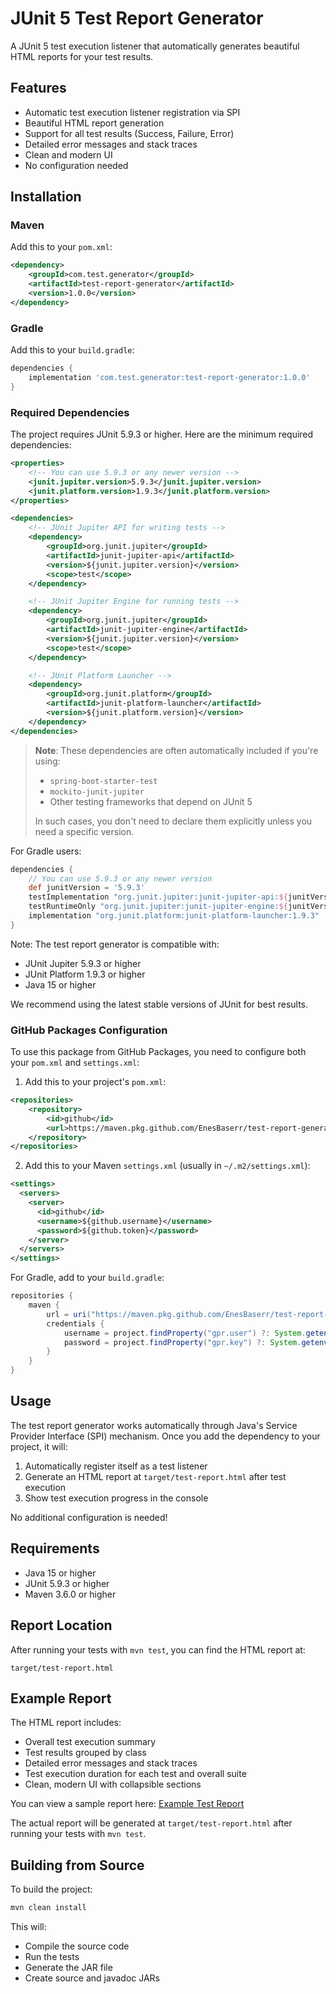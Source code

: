 # JUnit 5 Test Report Generator

A JUnit 5 test execution listener that automatically generates beautiful HTML reports for your test results.

## Features

- Automatic test execution listener registration via SPI
- Beautiful HTML report generation
- Support for all test results (Success, Failure, Error)
- Detailed error messages and stack traces
- Clean and modern UI
- No configuration needed

## Installation

### Maven

Add this to your `pom.xml`:

```xml
<dependency>
    <groupId>com.test.generator</groupId>
    <artifactId>test-report-generator</artifactId>
    <version>1.0.0</version>
</dependency>
```

### Gradle

Add this to your `build.gradle`:

```groovy
dependencies {
    implementation 'com.test.generator:test-report-generator:1.0.0'
}
```

### Required Dependencies

The project requires JUnit 5.9.3 or higher. Here are the minimum required dependencies:

```xml
<properties>
    <!-- You can use 5.9.3 or any newer version -->
    <junit.jupiter.version>5.9.3</junit.jupiter.version>
    <junit.platform.version>1.9.3</junit.platform.version>
</properties>

<dependencies>
    <!-- JUnit Jupiter API for writing tests -->
    <dependency>
        <groupId>org.junit.jupiter</groupId>
        <artifactId>junit-jupiter-api</artifactId>
        <version>${junit.jupiter.version}</version>
        <scope>test</scope>
    </dependency>

    <!-- JUnit Jupiter Engine for running tests -->
    <dependency>
        <groupId>org.junit.jupiter</groupId>
        <artifactId>junit-jupiter-engine</artifactId>
        <version>${junit.jupiter.version}</version>
        <scope>test</scope>
    </dependency>

    <!-- JUnit Platform Launcher -->
    <dependency>
        <groupId>org.junit.platform</groupId>
        <artifactId>junit-platform-launcher</artifactId>
        <version>${junit.platform.version}</version>
    </dependency>
</dependencies>
```

> **Note**: These dependencies are often automatically included if you're using:
>
> - `spring-boot-starter-test`
> - `mockito-junit-jupiter`
> - Other testing frameworks that depend on JUnit 5
>
> In such cases, you don't need to declare them explicitly unless you need a specific version.

For Gradle users:

```groovy
dependencies {
    // You can use 5.9.3 or any newer version
    def junitVersion = '5.9.3'
    testImplementation "org.junit.jupiter:junit-jupiter-api:${junitVersion}"
    testRuntimeOnly "org.junit.jupiter:junit-jupiter-engine:${junitVersion}"
    implementation "org.junit.platform:junit-platform-launcher:1.9.3"
}
```

Note: The test report generator is compatible with:

- JUnit Jupiter 5.9.3 or higher
- JUnit Platform 1.9.3 or higher
- Java 15 or higher

We recommend using the latest stable versions of JUnit for best results.

### GitHub Packages Configuration

To use this package from GitHub Packages, you need to configure both your `pom.xml` and `settings.xml`:

1. Add this to your project's `pom.xml`:

```xml
<repositories>
    <repository>
        <id>github</id>
        <url>https://maven.pkg.github.com/EnesBaserr/test-report-generator</url>
    </repository>
</repositories>
```

2. Add this to your Maven `settings.xml` (usually in `~/.m2/settings.xml`):

```xml
<settings>
  <servers>
    <server>
      <id>github</id>
      <username>${github.username}</username>
      <password>${github.token}</password>
    </server>
  </servers>
</settings>
```

For Gradle, add to your `build.gradle`:

```groovy
repositories {
    maven {
        url = uri("https://maven.pkg.github.com/EnesBaserr/test-report-generator")
        credentials {
            username = project.findProperty("gpr.user") ?: System.getenv("USERNAME")
            password = project.findProperty("gpr.key") ?: System.getenv("TOKEN")
        }
    }
}
```

## Usage

The test report generator works automatically through Java's Service Provider Interface (SPI) mechanism. Once you add the dependency to your project, it will:

1. Automatically register itself as a test listener
2. Generate an HTML report at `target/test-report.html` after test execution
3. Show test execution progress in the console

No additional configuration is needed!

## Requirements

- Java 15 or higher
- JUnit 5.9.3 or higher
- Maven 3.6.0 or higher

## Report Location

After running your tests with `mvn test`, you can find the HTML report at:

```
target/test-report.html
```

## Example Report

The HTML report includes:

- Overall test execution summary
- Test results grouped by class
- Detailed error messages and stack traces
- Test execution duration for each test and overall suite
- Clean, modern UI with collapsible sections

You can view a sample report here: [Example Test Report](docs/sample-report.html)

The actual report will be generated at `target/test-report.html` after running your tests with `mvn test`.

## Building from Source

To build the project:

```bash
mvn clean install
```

This will:

- Compile the source code
- Run the tests
- Generate the JAR file
- Create source and javadoc JARs
